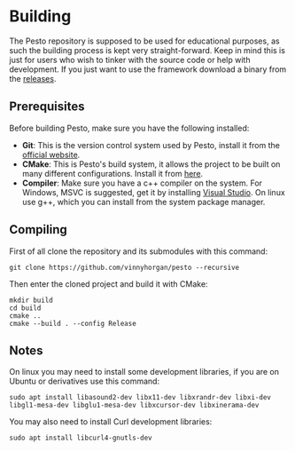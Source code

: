 # Building

The Pesto repository is supposed to be used for educational purposes, as such the building process is kept very straight-forward.
Keep in mind this is just for users who wish to tinker with the source code or help with development.
If you just want to use the framework download a binary from the [releases](https://github.com/vinnyhorgan/pesto/releases).

## Prerequisites

Before building Pesto, make sure you have the following installed:

- **Git**: This is the version control system used by Pesto, install it from the [official website](https://git-scm.com/).
- **CMake**: This is Pesto's build system, it allows the project to be built on many different configurations.
Install it from [here](https://cmake.org).
- **Compiler**: Make sure you have a c++ compiler on the system. For Windows, MSVC is suggested, get it by installing [Visual Studio](https://visualstudio.microsoft.com/).
On linux use g++, which you can install from the system package manager.

## Compiling

First of all clone the repository and its submodules with this command:

`git clone https://github.com/vinnyhorgan/pesto --recursive`

Then enter the cloned project and build it with CMake:

```
mkdir build
cd build
cmake ..
cmake --build . --config Release
```

## Notes

On linux you may need to install some development libraries, if you are on Ubuntu or derivatives use this command:

`sudo apt install libasound2-dev libx11-dev libxrandr-dev libxi-dev libgl1-mesa-dev libglu1-mesa-dev libxcursor-dev libxinerama-dev`

You may also need to install Curl development libraries:

`sudo apt install libcurl4-gnutls-dev`
